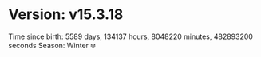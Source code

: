 # Version: v15.3.18
Time since birth: 5589 days, 134137 hours, 8048220 minutes, 482893200 seconds
Season: Winter ❄️
